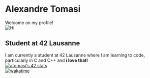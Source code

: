 # Alexandre Tomasi
Welcome on my profile! \
![Hi](https://media1.tenor.com/m/pvFJwncehzIAAAAC/hello-there-private-from-penguins-of-madagascar.gif)
## Student at 42 Lausanne
I am currently a student at 42 Lausanne where I am learning to code, particularly in C and C++ and **i love that!** \
[![atomasi's 42 stats](https://badge.mediaplus.ma/darkblue/<username>)](https://github.com/oakoudad/badge42) \
[![wakatime](https://wakatime.com/badge/user/694a8df1-9b48-4c64-9add-d81c83b82607.svg)](https://wakatime.com/@694a8df1-9b48-4c64-9add-d81c83b82607)


